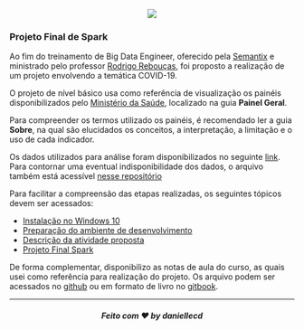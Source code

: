 <p align="center"><img src=http://semantix.com.br/wp-content/uploads/2021/03/smtx-logo-white-300x71.png)></p>

### **Projeto Final de Spark**

Ao fim do treinamento de Big Data Engineer, oferecido pela [Semantix](http://www.semantix.com.br/) e ministrado pelo professor [Rodrigo Rebouças]( https://br.linkedin.com/in/rodrigo-reboucas), foi proposto a realização de um projeto envolvendo a temática COVID-19.

O projeto de nível básico usa como referência de visualização os painéis disponibilizados pelo [Ministério da Saúde](https://covid.saude.gov.br/), localizado na guia **Painel Geral**.

Para compreender os termos utilizado os painéis, é recomendado ler a guia **Sobre**, na qual são elucidados os conceitos, a interpretação, a limitação e o uso de cada indicador.

Os dados utilizados para análise foram disponibilizados no seguinte [link](https://mobileapps.saude.gov.br/esus-vepi/files/unAFkcaNDeXajurGB7LChj8SgQYS2ptm/04bd3419b22b9cc5c6efac2c6528100d_HIST_PAINEL_COVIDBR_06jul2021.rar). Para contornar uma eventual indisponibilidade dos dados, o arquivo também está acessível [nesse repositório](https://github.com/daniellecd/projeto_semantix/tree/main/dados)

Para facilitar a compreensão das etapas realizadas, os seguintes tópicos devem ser acessados:

 - [Instalação no Windows 10](https://github.com/daniellecd/projeto_semantix/blob/main/Instala%C3%A7%C3%A3o%20no%20Windows%2010.md)
 - [Preparação do ambiente de desenvolvimento](https://github.com/daniellecd/projeto_semantix/blob/main/Ambiente%20de%20Desenvolvimento.md)
 - [Descrição da atividade proposta](https://github.com/daniellecd/projeto_semantix/blob/main/Atividade%20Proposta.md)
 - [Projeto Final Spark](https://github.com/daniellecd/projeto_semantix/blob/main/Projeto%20Final%20Spark.ipynb)

De forma complementar, disponibilizo as notas de aula do curso, as quais usei como referência para realização do projeto. Os arquivo podem ser acessados no [github](https://github.com/daniellecd/big-data-engineer) ou em formato de livro no [gitbook](https://daniellecd.gitbook.io/big-data-engineer/).

------------
<h5 align="center"> Feito com ❤  by daniellecd
</h5>
